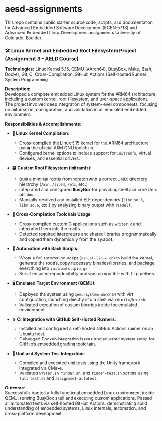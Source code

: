 # aesd-assignments
This repo contains public starter source code, scripts, and documentation for Advanced Embedded Software Development (ECEN-5713) and Advanced Embedded Linux Development assignments University of Colorado, Boulder.

### 🛠 **Linux Kernel and Embedded Root Filesystem Project (Assignment 3 – AELD Course)**  
**Technologies:** Linux Kernel 5.15, QEMU (AArch64), BusyBox, Make, Bash, Docker, Git, C, Cross-Compilation, GitHub Actions (Self-hosted Runner), System Programming

**Description:**  
Developed a complete embedded Linux system for the ARM64 architecture, including a custom kernel, root filesystem, and user-space applications. The project involved deep integration of system-level components, focusing on automation, configuration, and validation in an emulated embedded environment.

**Responsibilities & Accomplishments:**

- 🔧 **Linux Kernel Compilation**:  
  - Cross-compiled the Linux 5.15 kernel for the ARM64 architecture using the official ARM GNU toolchain.  
  - Configured kernel options to include support for `initramfs`, virtual devices, and essential drivers.

- 🗃️ **Custom Root Filesystem (initramfs)**:  
  - Built a minimal rootfs from scratch with a correct UNIX directory hierarchy (`/bin`, `/lib64`, `/etc`, etc.).
  - Integrated and configured **BusyBox** for providing shell and core Unix utilities.
  - Manually resolved and installed ELF dependencies (`libc.so.6`, `libm.so.6`, etc.) by analyzing binary output with `readelf`.

- 🚀 **Cross-Compilation Toolchain Usage**:  
  - Cross-compiled custom C applications such as `writer.c` and integrated them into the rootfs.
  - Detected required interpreters and shared libraries programmatically and copied them dynamically from the sysroot.

- 🔄 **Automation with Bash Scripts**:  
  - Wrote a full automation script (`manual-linux.sh`) to build the kernel, generate the rootfs, copy necessary binaries/libraries, and package everything into `initramfs.cpio.gz`.
  - Script ensured reproducibility and was compatible with CI pipelines.

- 🖥️ **Emulated Target Environment (QEMU)**:  
  - Deployed the system using `qemu-system-aarch64` with virt configuration, launching directly into a shell via `rdinit=/bin/sh`.
  - Validated execution of custom binaries inside the emulated environment.

- ⚙️ **CI Integration with GitHub Self-Hosted Runners**:  
  - Installed and configured a self-hosted GitHub Actions runner on an Ubuntu host.  
  - Debugged Docker-integration issues and adjusted system setup for GitHub’s embedded grading toolchain.

- 🧪 **Unit and System Test Integration**:  
  - Compiled and executed unit tests using the Unity framework integrated via CMake.
  - Validated `writer.sh`, `finder.sh`, and `finder-test.sh` scripts using `full-test.sh` and `assignment-autotest`.

**Outcome:**  
Successfully booted a fully functional embedded Linux environment inside QEMU, running BusyBox shell and executing custom applications. Passed all automated tests via self-hosted GitHub Actions, demonstrating solid understanding of embedded systems, Linux internals, automation, and cross-platform development.
